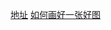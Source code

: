 [地址](https://km.sankuai.com/page/159530813)
[如何画好一张好图](https://mp.weixin.qq.com/s/2HjvNnfP7bLNQF5xh8PxIQ)